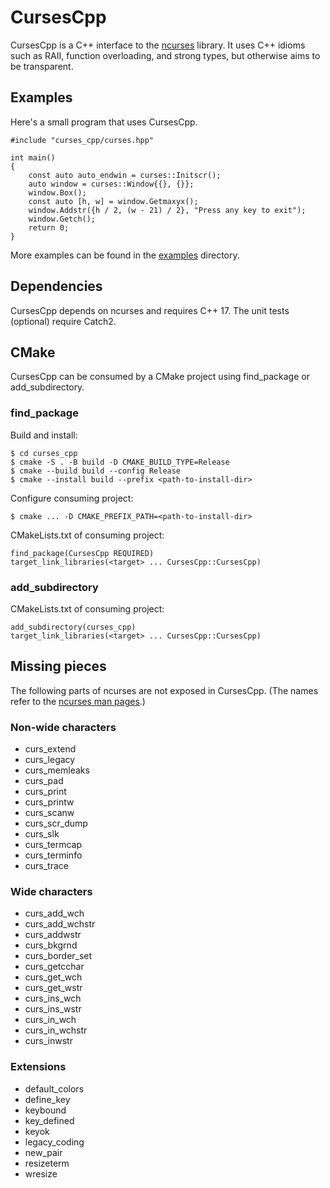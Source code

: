 # CursesCpp

CursesCpp is a C++ interface to the
[ncurses](https://invisible-island.net/ncurses/man/ncurses.3x.html) library.
It uses C++ idioms such as RAII, function overloading, and strong types, but
otherwise aims to be transparent.

## Examples

Here's a small program that uses CursesCpp.

```
#include "curses_cpp/curses.hpp"

int main()
{
    const auto auto_endwin = curses::Initscr();
    auto window = curses::Window{{}, {}};
    window.Box();
    const auto [h, w] = window.Getmaxyx();
    window.Addstr({h / 2, (w - 21) / 2}, "Press any key to exit");
    window.Getch();
    return 0;
}
```

More examples can be found in the [examples](examples) directory.

## Dependencies

CursesCpp depends on ncurses and requires C++ 17. The unit tests
(optional) require Catch2.

## CMake

CursesCpp can be consumed by a CMake project using find_package or
add_subdirectory.

### find_package

Build and install:

```
$ cd curses_cpp
$ cmake -S . -B build -D CMAKE_BUILD_TYPE=Release
$ cmake --build build --config Release
$ cmake --install build --prefix <path-to-install-dir>
```

Configure consuming project:

```
$ cmake ... -D CMAKE_PREFIX_PATH=<path-to-install-dir>
```

CMakeLists.txt of consuming project:

```
find_package(CursesCpp REQUIRED)
target_link_libraries(<target> ... CursesCpp::CursesCpp)
```

### add_subdirectory

CMakeLists.txt of consuming project:

```
add_subdirectory(curses_cpp)
target_link_libraries(<target> ... CursesCpp::CursesCpp)
```

## Missing pieces

The following parts of ncurses are not exposed in CursesCpp. (The names refer
to the [ncurses man pages](https://invisible-island.net/ncurses/man/ncurses.3x.html).)

### Non-wide characters

- curs_extend
- curs_legacy
- curs_memleaks
- curs_pad
- curs_print
- curs_printw
- curs_scanw
- curs_scr_dump
- curs_slk
- curs_termcap
- curs_terminfo
- curs_trace

### Wide characters

- curs_add_wch
- curs_add_wchstr
- curs_addwstr
- curs_bkgrnd
- curs_border_set
- curs_getcchar
- curs_get_wch
- curs_get_wstr
- curs_ins_wch
- curs_ins_wstr
- curs_in_wch
- curs_in_wchstr
- curs_inwstr

### Extensions

- default_colors
- define_key
- keybound
- key_defined
- keyok
- legacy_coding
- new_pair
- resizeterm
- wresize
